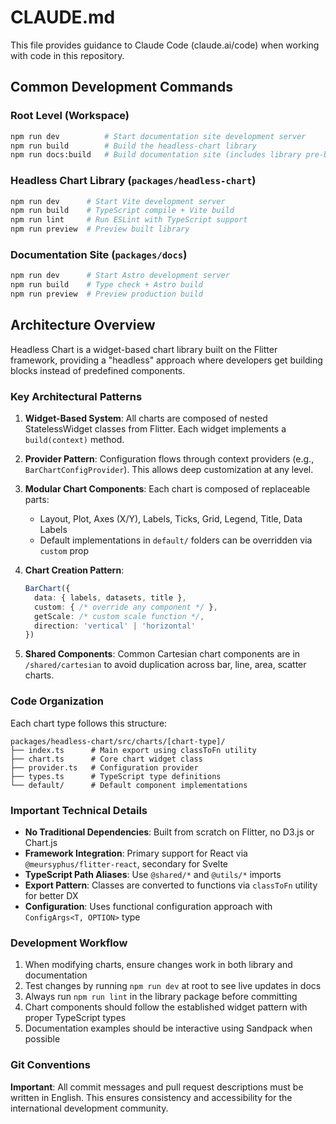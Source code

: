 # CLAUDE.md

This file provides guidance to Claude Code (claude.ai/code) when working with code in this repository.

## Common Development Commands

### Root Level (Workspace)
```bash
npm run dev          # Start documentation site development server
npm run build        # Build the headless-chart library
npm run docs:build   # Build documentation site (includes library pre-build)
```

### Headless Chart Library (`packages/headless-chart`)
```bash
npm run dev      # Start Vite development server
npm run build    # TypeScript compile + Vite build
npm run lint     # Run ESLint with TypeScript support
npm run preview  # Preview built library
```

### Documentation Site (`packages/docs`)
```bash
npm run dev      # Start Astro development server
npm run build    # Type check + Astro build  
npm run preview  # Preview production build
```

## Architecture Overview

Headless Chart is a widget-based chart library built on the Flitter framework, providing a "headless" approach where developers get building blocks instead of predefined components.

### Key Architectural Patterns

1. **Widget-Based System**: All charts are composed of nested StatelessWidget classes from Flitter. Each widget implements a `build(context)` method.

2. **Provider Pattern**: Configuration flows through context providers (e.g., `BarChartConfigProvider`). This allows deep customization at any level.

3. **Modular Chart Components**: Each chart is composed of replaceable parts:
   - Layout, Plot, Axes (X/Y), Labels, Ticks, Grid, Legend, Title, Data Labels
   - Default implementations in `default/` folders can be overridden via `custom` prop

4. **Chart Creation Pattern**:
   ```typescript
   BarChart({
     data: { labels, datasets, title },
     custom: { /* override any component */ },
     getScale: /* custom scale function */,
     direction: 'vertical' | 'horizontal'
   })
   ```

5. **Shared Components**: Common Cartesian chart components are in `/shared/cartesian` to avoid duplication across bar, line, area, scatter charts.

### Code Organization

Each chart type follows this structure:
```
packages/headless-chart/src/charts/[chart-type]/
├── index.ts      # Main export using classToFn utility
├── chart.ts      # Core chart widget class
├── provider.ts   # Configuration provider
├── types.ts      # TypeScript type definitions
└── default/      # Default component implementations
```

### Important Technical Details

- **No Traditional Dependencies**: Built from scratch on Flitter, no D3.js or Chart.js
- **Framework Integration**: Primary support for React via `@meursyphus/flitter-react`, secondary for Svelte
- **TypeScript Path Aliases**: Use `@shared/*` and `@utils/*` imports
- **Export Pattern**: Classes are converted to functions via `classToFn` utility for better DX
- **Configuration**: Uses functional configuration approach with `ConfigArgs<T, OPTION>` type

### Development Workflow

1. When modifying charts, ensure changes work in both library and documentation
2. Test changes by running `npm run dev` at root to see live updates in docs
3. Always run `npm run lint` in the library package before committing
4. Chart components should follow the established widget pattern with proper TypeScript types
5. Documentation examples should be interactive using Sandpack when possible

### Git Conventions

**Important**: All commit messages and pull request descriptions must be written in English. This ensures consistency and accessibility for the international development community.